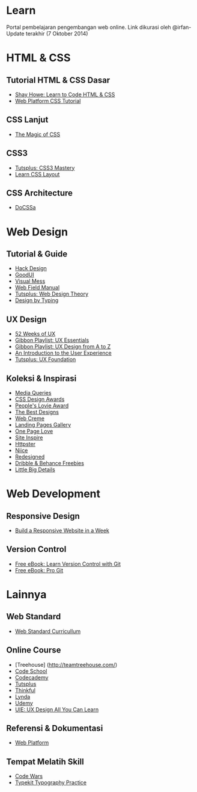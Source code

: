Learn
=====
Portal pembelajaran pengembangan web online. Link dikurasi oleh @irfan-
Update terakhir (7 Oktober 2014)


# HTML & CSS
## Tutorial HTML & CSS Dasar
- [Shay Howe: Learn to Code HTML & CSS](http://learn.shayhowe.com/)
- [Web Platform CSS Tutorial](http://docs.webplatform.org/wiki/css/tutorials)

## CSS Lanjut
- [The Magic of CSS](http://adamschwartz.co/magic-of-css/)

## CSS3
- [Tutsplus: CSS3 Mastery](http://code.tutsplus.com/series/css3-mastery--net-18126)
- [Learn CSS Layout](http://learnlayout.com/)

## CSS Architecture
- [DoCSSa](http://docssa.info/)

# Web Design
## Tutorial & Guide
- [Hack Design](http://hackdesign.org/courses/)
- [GoodUI](http://www.goodui.org/)
- [Visual Mess](http://www.visualmess.com/)
- [Web Field Manual](http://webfieldmanual.com/)
- [Tutsplus: Web Design Theory](http://webdesign.tutsplus.com/series/web-design-theory--webdesign-2002)
- [Design by Typing](http://designbytyping.com/)

## UX Design
- [52 Weeks of UX](http://52weeksofux.com/tagged/week_1)
- [Gibbon Playlist: UX Essentials](https://gibbon.co/moeribeiro/ux-essentials)
- [Gibbon Playlist: UX Design from A to Z](https://gibbon.co/wdeb/user-experience-design-from-a-z)
- [An Introduction to the User Experience](http://courses.theteamw.com/an-introduction-to-the-user-experience)
- [Tutsplus: UX Foundation](https://webdesign.tutsplus.com/series/ux-foundations--webdesign-8418)

## Koleksi & Inspirasi
- [Media Queries](http://mediaqueri.es/)
- [CSS Design Awards](http://cssdesignawards.com/)
- [People's Lovie Award](https://www.peopleslovie.eu/)
- [The Best Designs](http://www.thebestdesigns.com/)
- [Web Creme](http://webcreme.com/)
- [Landing Pages Gallery](http://land-book.com/)
- [One Page Love](http://onepagelove.com/)
- [Site Inspire](http://www.siteinspire.com/)
- [Httpster](http://httpster.net/)
- [Niice](https://niice.co/)
- [Redesigned](http://redsgned.com/)
- [Dribble & Behance Freebies](http://dbfreebies.co/)
- [Little Big Details](http://littlebigdetails.com/)

# Web Development
## Responsive Design
- [Build a Responsive Website in a Week](https://github.com/paulrobertlloyd/roadtrip)


## Version Control
- [Free eBook: Learn Version Control with Git](http://www.git-tower.com/learn/)
- [Free eBook: Pro Git](http://git-scm.com/book)


# Lainnya
## Web Standard
- [Web Standard Curricullum](http://teach.webstandards.org/curriculum/)

## Online Course
- [Treehouse] (http://teamtreehouse.com/)
- [Code School](https://www.codeschool.com/)
- [Codecademy](http://www.codecademy.com/)
- [Tutsplus](http://tutsplus.com/)
- [Thinkful](http://www.thinkful.com/learn)
- [Lynda](http://www.lynda.com/)
- [Udemy](https://www.udemy.com/)
- [UIE: UX Design All You Can Learn](http://aycl.uie.com/)

## Referensi & Dokumentasi
- [Web Platform](http://www.webplatform.org/)

## Tempat Melatih Skill
- [Code Wars](https://www.codewars.com/users/sign_in)
- [Typekit Typography Practice](http://practice.typekit.com/)
